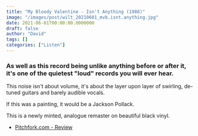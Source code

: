 ```yaml
---
title: "My Bloody Valentine - Isn't Anything (1988)"
image: "/images/post/wilt_20210601_mvb.isnt.anything.jpg"
date: 2021-06-01T00:00:00.0000000
draft: false
author: "David"
tags: []
categories: ["Listen"]
---
```

### As well as this record being unlike anything before or after it, it's one of the quietest "loud" records you will ever hear.

 This noise isn't about volume, it's about the layer upon layer of swirling, de-tuned guitars and barely audible vocals.

 If this was a painting, it would be a Jackson Pollack. 

 This is a newly minted, analogue remaster on beautiful black vinyl.

-  [Pitchfork.com - Review](https://pitchfork.com/reviews/albums/16605-isnt-anything-reissue-loveless-reissue-eps-1988-1991/)